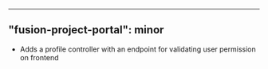 
---
"fusion-project-portal": minor
--- 
- Adds a profile controller with an endpoint for validating user permission on frontend
